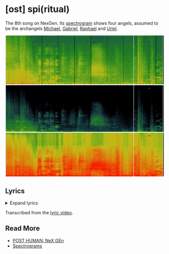 # [ost] spi(ritual)

The 8th song on NexGen. Its [spectrogram](spectrograms) shows four angels, assumed to be 
the archangels [Michael](../characters/michael), [Gabriel](../characters/gabriel), 
[Raphael](../characters/raphael) and [Uriel](../characters/uriel).

![img.png](../../Resources/music/websitesongs/spiritual-spectogram-archangels.png)

## Lyrics

<details class="lyrics">
<summary>Expand lyrics</summary>

```
before me, raphael
behind me, gabriel
to my right hand, michael
to my left hand, uriel
for about me flames the pentagram
and within me shines the six rayed star
before me, raphael
behind me, gabriel
to my right hand, michael
```
</details>

Transcribed from the [lyric video](https://www.youtube.com/watch?v=VlZ79Cx1s7g).

## Read More

- [POST HUMAN: NeX GEn](ph-nex-gen)
- [Spectrograms](spectrograms)